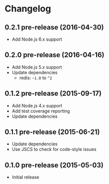 
# Changelog

## 0.2.1 pre-release (2016-04-30)

  * Add Node.js 6.x support

## 0.2.0 pre-release (2016-04-16)

  * Add Node.js 5.x support
  * Update dependencies
    * redis: `~1.0` to `^2`

## 0.1.2 pre-release (2015-09-17)

  * Add Node.js 4.x support
  * Add test coverage reporting
  * Update dependencies

## 0.1.1 pre-release (2015-06-21)

  * Update dependencies
  * Use JSCS to check for code-style issues

## 0.1.0 pre-release (2015-05-03)

  * Initial release
